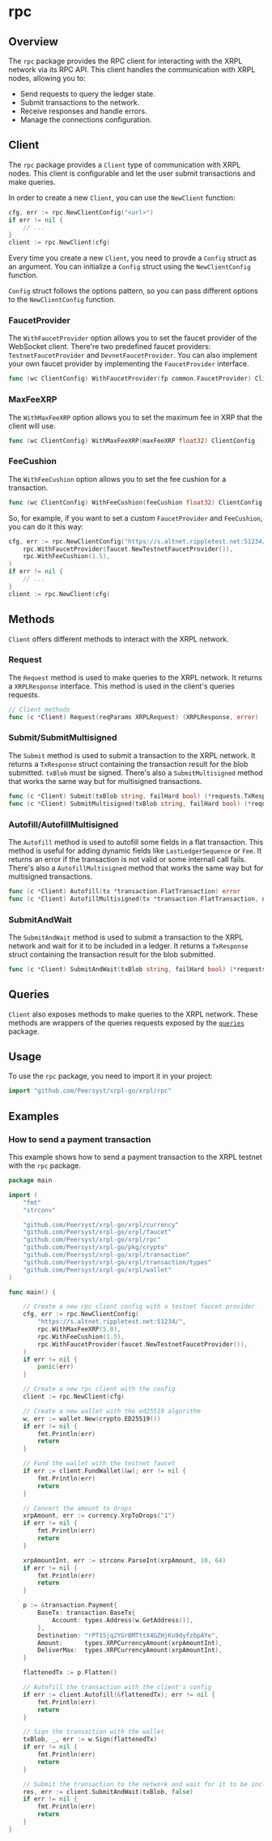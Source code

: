 # rpc

## Overview

The `rpc` package provides the RPC client for interacting with the XRPL network via its RPC API. This client handles the communication with XRPL nodes, allowing you to:

- Send requests to query the ledger state.
- Submit transactions to the network.
- Receive responses and handle errors.
- Manage the connections configuration. 

## Client

The `rpc` package provides a `Client` type of communication with XRPL nodes. This client is configurable and let the user submit transactions and make queries.

In order to create a new `Client`, you can use the `NewClient` function:

```go
cfg, err := rpc.NewClientConfig("<url>")
if err != nil {
	// ...
}
client := rpc.NewClient(cfg)
```

Every time you create a new `Client`, you need to provde a `Config` struct as an argument. You can initialize a `Config` struct using the `NewClientConfig` function.

`Config` struct follows the options pattern, so you can pass different options to the `NewClientConfig` function.

### FaucetProvider

The `WithFaucetProvider` option allows you to set the faucet provider of the WebSocket client. There're two predefined faucet providers: `TestnetFaucetProvider` and `DevnetFaucetProvider`. You can also implement your own faucet provider by implementing the `FaucetProvider` interface.

```go
func (wc ClientConfig) WithFaucetProvider(fp common.FaucetProvider) ClientConfig
```

### MaxFeeXRP

The `WithMaxFeeXRP` option allows you to set the maximum fee in XRP that the client will use.

```go
func (wc ClientConfig) WithMaxFeeXRP(maxFeeXRP float32) ClientConfig
```

### FeeCushion

The `WithFeeCushion` option allows you to set the fee cushion for a transaction.

```go
func (wc ClientConfig) WithFeeCushion(feeCushion float32) ClientConfig
```

So, for example, if you want to set a custom `FaucetProvider` and `FeeCushion`, you can do it this way:

```go
cfg, err := rpc.NewClientConfig("https://s.altnet.rippletest.net:51234/",
	rpc.WithFaucetProvider(faucet.NewTestnetFaucetProvider()),
	rpc.WithFeeCushion(1.5),
)
if err != nil {
	// ...
}
client := rpc.NewClient(cfg)
```

## Methods

`Client` offers different methods to interact with the XRPL network.

### Request

The `Request` method is used to make queries to the XRPL network. It returns a `XRPLResponse` interface. This method is used in the client's queries requests.

```go
// Client methods
func (c *Client) Request(reqParams XRPLRequest) (XRPLResponse, error)
```

### Submit/SubmitMultisigned

The `Submit` method is used to submit a transaction to the XRPL network. It returns a `TxResponse` struct containing the transaction result for the blob submitted. `txBlob` must be signed. There's also a `SubmitMultisigned` method that works the same way but for multisigned transactions.

```go
func (c *Client) Submit(txBlob string, failHard bool) (*requests.TxResponse, error)
func (c *Client) SubmitMultisigned(txBlob string, failHard bool) (*requests.SubmitMultisignedResponse, error)
```

### Autofill/AutofillMultisigned

The `Autofill` method is used to autofill some fields in a flat transaction. This method is useful for adding dynamic fields like `LastLedgerSequence` or `Fee`. It returns an error if the transaction is not valid or some internall call fails. There's also a `AutofillMultisigned` method that works the same way but for multisigned transactions.

```go
func (c *Client) Autofill(tx *transaction.FlatTransaction) error
func (c *Client) AutofillMultisigned(tx *transaction.FlatTransaction, nSigners uint64) error
```

### SubmitAndWait

The `SubmitAndWait` method is used to submit a transaction to the XRPL network and wait for it to be included in a ledger. It returns a `TxResponse` struct containing the transaction result for the blob submitted. 

```go
func (c *Client) SubmitAndWait(txBlob string, failHard bool) (*requests.TxResponse, error)
```

## Queries

`Client` also exposes methods to make queries to the XRPL network. These methods are wrappers of the queries requests exposed by the [`queries`](/docs/xrpl/queries) package.

## Usage

To use the `rpc` package, you need to import it in your project:

```go
import "github.com/Peersyst/xrpl-go/xrpl/rpc"
```

## Examples

### How to send a payment transaction

This example shows how to send a payment transaction to the XRPL testnet with the `rpc` package.

```go
package main

import (
	"fmt"
	"strconv"

	"github.com/Peersyst/xrpl-go/xrpl/currency"
	"github.com/Peersyst/xrpl-go/xrpl/faucet"
	"github.com/Peersyst/xrpl-go/xrpl/rpc"
	"github.com/Peersyst/xrpl-go/pkg/crypto"
	"github.com/Peersyst/xrpl-go/xrpl/transaction"
	"github.com/Peersyst/xrpl-go/xrpl/transaction/types"
	"github.com/Peersyst/xrpl-go/xrpl/wallet"
)

func main() {

	// Create a new rpc client config with a testnet faucet provider
	cfg, err := rpc.NewClientConfig(
		"https://s.altnet.rippletest.net:51234/",
		rpc.WithMaxFeeXRP(5.0),
		rpc.WithFeeCushion(1.5),
		rpc.WithFaucetProvider(faucet.NewTestnetFaucetProvider()),
	)
	if err != nil {
		panic(err)
	}

	// Create a new rpc client with the config
	client := rpc.NewClient(cfg)

	// Create a new wallet with the ed25519 algorithm
	w, err := wallet.New(crypto.ED25519())
	if err != nil {
		fmt.Println(err)
		return
	}

	// Fund the wallet with the testnet faucet
	if err := client.FundWallet(&w); err != nil {
		fmt.Println(err)
		return
	}

	// Convert the amount to drops
	xrpAmount, err := currency.XrpToDrops("1")
	if err != nil {
		fmt.Println(err)
		return
	}

	xrpAmountInt, err := strconv.ParseInt(xrpAmount, 10, 64)
	if err != nil {
		fmt.Println(err)
		return
	}

	p := &transaction.Payment{
		BaseTx: transaction.BaseTx{
			Account: types.Address(w.GetAddress()),
		},
		Destination: "rPT1Sjq2YGrBMTttX4GZHjKu9dyfzbpAYe",
		Amount:      types.XRPCurrencyAmount(xrpAmountInt),
		DeliverMax:  types.XRPCurrencyAmount(xrpAmountInt),
	}

	flattenedTx := p.Flatten()

	// Autofill the transaction with the client's config
	if err := client.Autofill(&flattenedTx); err != nil {
		fmt.Println(err)
		return
	}

	// Sign the transaction with the wallet
	txBlob, _, err := w.Sign(flattenedTx)
	if err != nil {
		fmt.Println(err)
		return
	}

	// Submit the transaction to the network and wait for it to be included in a ledger
	res, err := client.SubmitAndWait(txBlob, false)
	if err != nil {
		fmt.Println(err)
		return
	}
}
```